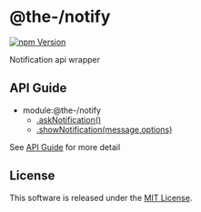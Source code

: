 @the-/notify
==========

<!---
This file is generated by @the-/templates. Do not update manually.
--->

<!-- Badge Start -->
<a name="badges"></a>

[![npm Version][bd_npm_shield_url]][bd_npm_url]

[bd_repo_url]: https://github.com/the-labo/the
[bd_npm_url]: http://www.npmjs.org/package/@the-/notify
[bd_npm_shield_url]: http://img.shields.io/npm/v/@the-/notify.svg?style=flat

<!-- Badge End -->


<!-- Description Start -->
<a name="description"></a>

Notification api wrapper

<!-- Description End -->


<!-- Overview Start -->
<a name="overview"></a>



<!-- Overview End -->


<!-- Sections Start -->
<a name="sections"></a>


<!-- Sections Start -->

<a name="api"></a>

## API Guide


- module:@the-/notify
  - [.askNotification()](./doc/api/api.md#module_@the-/notify.askNotification)
  - [.showNotification(message,options)](./doc/api/api.md#module_@the-/notify.showNotification)

See [API Guide](./doc/api/api.md) for more detail


<!-- LICENSE Start -->
<a name="license"></a>

License
-------
This software is released under the [MIT License](https://github.com/the-labo/the/blob/master/LICENSE).

<!-- LICENSE End -->


